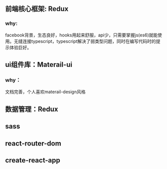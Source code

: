 ## 前端核心框架: Redux
### why:
facebook背景，生态良好，hooks用起来舒服，api少，只需要掌握js(es6)就能使用。无缝连接typescript，typescript解决了弱类型问题，同时在编写代码时的提示体验巨好。

## ui组件库：Materail-ui
### why：
文档完善，个人喜欢materail-design风格
## 数据管理：Redux

## sass

## react-router-dom

## create-react-app
